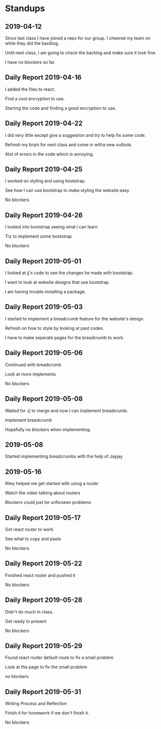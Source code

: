# Standups
## 2019-04-12

Since last class I have joined a repo for our group. I cheered my team on while they did the backlog.

Until next class, I am going to check the backlog and make sure it look fine.

I have no blockers so far.

## Daily Report 2019-04-16

I added the files to react.

Find a cool encryption to use.

Starting the code and finding a good encryption to use.

## Daily Report 2019-04-22

I did very little except give a suggestion and try to help fix some code.

Refresh my brain for next class and come in witha new outlook.

Alot of errors in the code which is annoying.

## Daily Report 2019-04-25

I worked on styling and using bootstrap.

See how I can use bootstrap to make styling the website easy.

No blockers

## Daily Report 2019-04-26

I looked into bootstrap seeing what i can learn

Try to implement some bootstrap

No blockers

## Daily Report 2019-05-01

I looked at jj's code to see the changes he made with bootstrap.

I want to look at website designs that use bootstrap.

I am having trouble installing a package.

## Daily Report 2019-05-03

I started to implement a breadcrumb feature for the website's design.

Refresh on how to style by looking at past codes.

I have to make seperate pages for the breadcrumb to work.

## Daily Report 2019-05-06

Continued with breadcrumb

Look at more implements

No blockers

## Daily Report 2019-05-08

Waited for Jj to merge and now I can implement breadcrumb.

Implement breadcrumb

Hopefully no blockers when implementing.

## 2019-05-08

Started implementing breadcrumbs with the help of Jayjay


## 2019-05-16

Riley helped me get started with using a router

Watch the video talking about routers

Blockers could just be unforseen problems

## Daily Report 2019-05-17

Got react router to work

See what to copy and paste

No blockers

## Daily Report 2019-05-22

Finished react router and pushed it

No blockers

## Daily Report 2019-05-28

Didn't do much in class.

Get ready to present

No blockers

## Daily Report 2019-05-29

Found react router default route to fix a small problem

Look at the page to fix the small problem

no blockers

## Daily Report 2019-05-31

Writing Process and Reflection

Finish it for homework if we don't finish it.

No blockers
